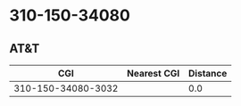 # 310-150-34080
## AT&T


| CGI | Nearest CGI | Distance |
|-----|-------------|----------|
| 310-150-34080-3032 |  | 0.0 |
